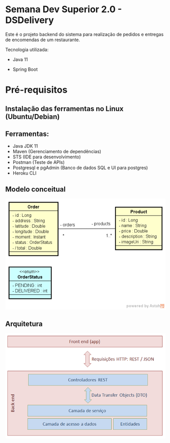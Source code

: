 # Semana Dev Superior 2.0 - DSDelivery

Este é o projeto backend do sistema para realização de pedidos e entregas de encomendas de um restaurante. 

Tecnologia utilizada:

- Java 11

- Spring Boot

# Pré-requisitos

## Instalação das ferramentas no Linux (Ubuntu/Debian)

## Ferramentas:

- Java JDK 11
- Maven (Gerenciamento de dependências)
- STS (IDE para desenvolvimento)
- Postman (Teste de APIs)
- Postgresql e pgAdmin (Banco de dados SQL e UI para postgres)
- Heroku CLI

## Modelo conceitual

![Image](https://raw.githubusercontent.com/Lubrum/dsdeliver-sds2/master/assets/modelo-conceitual.png "Modelo conceitual")

## Arquitetura

![Image](https://raw.githubusercontent.com/Lubrum/dsdeliver-sds2/master/assets/camadas.png "Padrão camadas")
